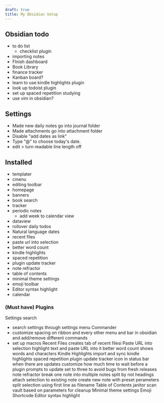 ```yaml
---
draft: true
title: My Obsidian Setup
---
```


## Obsidian todo
* to do list
	* checklist plugin
* importing notes
* FInish dashboard
* Book Library
* finance tracker
* Kanban board?
* learn to use kindle highlights plugin
* look up todoist plugin
* set up spaced repetition studying
* use vim in obsidian?

## Settings
- Made new daily notes go into journal folder
- Made attachments go into attachment folder
- Disable "add dates as link"
- Type "@" to choose today's date.
- edit > turn readable line length off

## Installed
* templater
* cmenu
* editing toolbar
* homepage
* banners
* book search
* tracker
* periodic notes
	* add week to calendar view
* dataview
* rollover daily todos
* Natural language dates
* recent files
* paste url into selection
* better word count
* kindle highlights
* spaced repetition
* plugin update tracker
* note refractor
* table of contents
* minimal theme settings
* emoji toolbar
* Editor syntax highlight
* calendar

### (Must have) Plugins

Settings search
- search settings through settings menu
Commander
- customize spacing on ribbon and every other menu and bar in obsidian and add/remove different commands
- set up macros
Recent Files
	creates tab of recent filesi
Paste URL into selection
	highlight text and paste URL into it
better word count
	shows words and characters
Kindle Highlights
	import and sync kindle highlights
spaced repetition
plugin update tracker
	icon in status bar when there are updates
	customize how much time to wait before a plugin prompts to update
	set to three to avoid bugs from fresh releases
note refractor
	break one note into multiple notes
	split by not headings
	attach selection to existing note
	create new note with preset perameters
	split selection using first line as filename
Table of Contents
janitor
	scan vault based on parameters for cleanup
Minimal theme settings
Emoji Shortcode
Editor syntax highlight